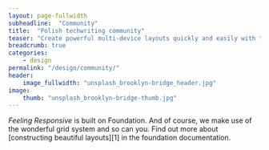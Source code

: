 ```yaml
---
layout: page-fullwidth
subheadline:  "Community"
title:  "Polish techwriting community"
teaser: "Create powerful multi-device layouts quickly and easily with the 12-column, nest-able Foundation grid."
breadcrumb: true
categories:
    - design
permalink: "/design/community/"
header:
    image_fullwidth: "unsplash_brooklyn-bridge_header.jpg"
image:
    thumb: "unsplash_brooklyn-bridge-thumb.jpg"
---
```

*Feeling Responsive* is built on Foundation. And of course, we make use of the wonderful grid system and so can you. Find out more about [constructing  beautiful layouts][1] in the foundation documentation.
